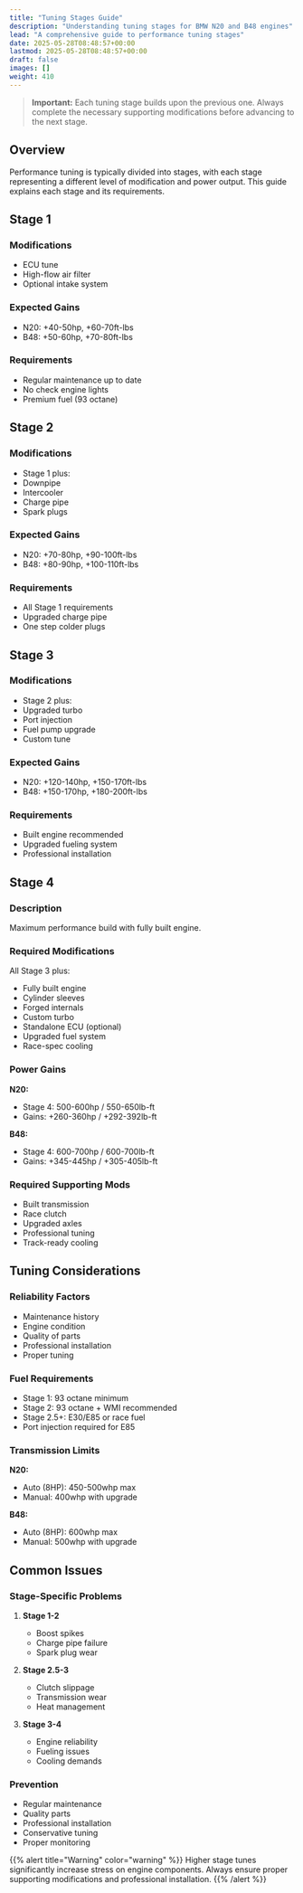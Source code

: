 ```yaml
---
title: "Tuning Stages Guide"
description: "Understanding tuning stages for BMW N20 and B48 engines"
lead: "A comprehensive guide to performance tuning stages"
date: 2025-05-28T08:48:57+00:00
lastmod: 2025-05-28T08:48:57+00:00
draft: false
images: []
weight: 410
---
```


> **Important:** Each tuning stage builds upon the previous one. Always complete the necessary supporting modifications before advancing to the next stage.

## Overview

Performance tuning is typically divided into stages, with each stage representing a different level of modification and power output. This guide explains each stage and its requirements.

## Stage 1

### Modifications
- ECU tune
- High-flow air filter
- Optional intake system

### Expected Gains
- N20: +40-50hp, +60-70ft-lbs
- B48: +50-60hp, +70-80ft-lbs

### Requirements
- Regular maintenance up to date
- No check engine lights
- Premium fuel (93 octane)

## Stage 2

### Modifications
- Stage 1 plus:
- Downpipe
- Intercooler
- Charge pipe
- Spark plugs

### Expected Gains
- N20: +70-80hp, +90-100ft-lbs
- B48: +80-90hp, +100-110ft-lbs

### Requirements
- All Stage 1 requirements
- Upgraded charge pipe
- One step colder plugs

## Stage 3

### Modifications
- Stage 2 plus:
- Upgraded turbo
- Port injection
- Fuel pump upgrade
- Custom tune

### Expected Gains
- N20: +120-140hp, +150-170ft-lbs
- B48: +150-170hp, +180-200ft-lbs

### Requirements
- Built engine recommended
- Upgraded fueling system
- Professional installation

## Stage 4

### Description
Maximum performance build with fully built engine.

### Required Modifications
All Stage 3 plus:
- Fully built engine
- Cylinder sleeves
- Forged internals
- Custom turbo
- Standalone ECU (optional)
- Upgraded fuel system
- Race-spec cooling

### Power Gains
**N20:**
- Stage 4: 500-600hp / 550-650lb-ft
- Gains: +260-360hp / +292-392lb-ft

**B48:**
- Stage 4: 600-700hp / 600-700lb-ft
- Gains: +345-445hp / +305-405lb-ft

### Required Supporting Mods
- Built transmission
- Race clutch
- Upgraded axles
- Professional tuning
- Track-ready cooling

## Tuning Considerations

### Reliability Factors
- Maintenance history
- Engine condition
- Quality of parts
- Professional installation
- Proper tuning

### Fuel Requirements
- Stage 1: 93 octane minimum
- Stage 2: 93 octane + WMI recommended
- Stage 2.5+: E30/E85 or race fuel
- Port injection required for E85

### Transmission Limits
**N20:**
- Auto (8HP): 450-500whp max
- Manual: 400whp with upgrade

**B48:**
- Auto (8HP): 600whp max
- Manual: 500whp with upgrade

## Common Issues

### Stage-Specific Problems
1. **Stage 1-2**
   - Boost spikes
   - Charge pipe failure
   - Spark plug wear

2. **Stage 2.5-3**
   - Clutch slippage
   - Transmission wear
   - Heat management

3. **Stage 3-4**
   - Engine reliability
   - Fueling issues
   - Cooling demands

### Prevention
- Regular maintenance
- Quality parts
- Professional installation
- Conservative tuning
- Proper monitoring

{{% alert title="Warning" color="warning" %}}
Higher stage tunes significantly increase stress on engine components. Always ensure proper supporting modifications and professional installation.
{{% /alert %}} 